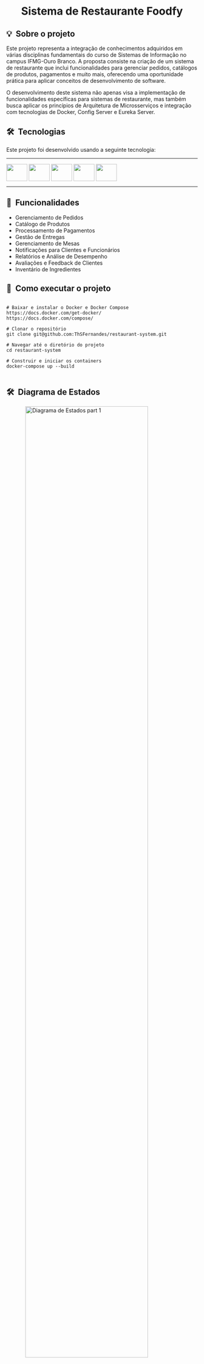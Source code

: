 <h1 align="center">Sistema de Restaurante Foodfy</h1>

<div align="center">
    <!-- Adicione qualquer conteúdo centralizado aqui -->
</div>

<h2 id="about">💡&nbsp; Sobre o projeto</h2>
<p>Este projeto representa a integração de conhecimentos adquiridos em várias disciplinas fundamentais do curso de Sistemas de Informação no campus IFMG-Ouro Branco. A proposta consiste na criação de um sistema de restaurante que inclui funcionalidades para gerenciar pedidos, catálogos de produtos, pagamentos e muito mais, oferecendo uma oportunidade prática para aplicar conceitos de desenvolvimento de software.</p>
<p>O desenvolvimento deste sistema não apenas visa a implementação de funcionalidades específicas para sistemas de restaurante, mas também busca aplicar os princípios de Arquitetura de Microsserviços e integração com tecnologias de Docker, Config Server e Eureka Server.</p>

<h2 id="technologie">🛠&nbsp; Tecnologias</h2>
<p>Este projeto foi desenvolvido usando a seguinte tecnologia:</p>

---
<img align="center" height="45" width="55" src="https://cdn.jsdelivr.net/gh/devicons/devicon/icons/java/java-original-wordmark.svg" />
<img align="center" height="45" width="55" src="https://cdn.jsdelivr.net/gh/devicons/devicon/icons/spring/spring-original-wordmark.svg" />
<img align="center" height="45" width="55" src="https://cdn.jsdelivr.net/gh/devicons/devicon/icons/docker/docker-original-wordmark.svg" />
<img align="center" height="45" width="55" src="https://cdn.jsdelivr.net/gh/devicons/devicon/icons/postgresql/postgresql-original-wordmark.svg" />
<img align="center" height="45" width="55" src="https://cdn.jsdelivr.net/gh/devicons/devicon/icons/git/git-original-wordmark.svg" />

---

<h2 id="functionality">📌&nbsp; Funcionalidades</h2>

<ul>
    <li>Gerenciamento de Pedidos</li>
    <li>Catálogo de Produtos</li>
    <li>Processamento de Pagamentos</li>
    <li>Gestão de Entregas</li>
    <li>Gerenciamento de Mesas</li>
    <li>Notificações para Clientes e Funcionários</li>
    <li>Relatórios e Análise de Desempenho</li>
    <li>Avaliações e Feedback de Clientes</li>
    <li>Inventário de Ingredientes</li>
</ul>

<h2 id="installation">🚀&nbsp; Como executar o projeto</h2>

<pre>
<code>
# Baixar e instalar o Docker e Docker Compose
https://docs.docker.com/get-docker/
https://docs.docker.com/compose/

# Clonar o repositório
git clone git@github.com:ThSFernandes/restaurant-system.git

# Navegar até o diretório do projeto
cd restaurant-system

# Construir e iniciar os containers
docker-compose up --build
</code>
</pre>

<h2 id="Diagrama de Estados">🛠&nbsp; Diagrama de Estados</h2>
<img src="https://github.com/user-attachments/assets/0ff7e85b-65f2-469d-9af1-cc4d780a314f" alt="Diagrama de Estados part 1" style="display: block; margin: 0 auto; width: 80%;"/>
<img src="https://github.com/user-attachments/assets/5995ffa4-e873-4356-a2a4-39fd084aa95e" alt="Diagrama de Estados part 2" style="display: block; margin: 0 auto; width: 80%;"/>
